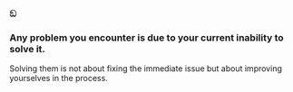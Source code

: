 ### ඞ

### Any problem you encounter is due to your current inability to solve it. 
Solving them is not about fixing the immediate issue but about improving yourselves in the process.

